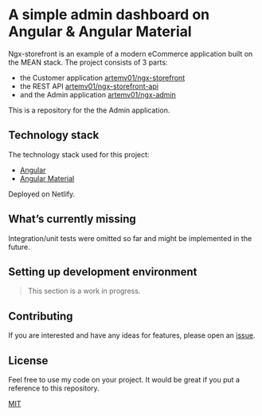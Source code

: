 # A simple admin dashboard on Angular & Angular Material

Ngx-storefront is an example of a modern eCommerce application built on the MEAN stack. The project consists of 3 parts:

*   the Customer application [artemv01/ngx-storefront][ngx-storefront]
*   the REST API [artemv01/ngx-storefront-api][ngx-storefront-api]
*   and the Admin application [artemv01/ngx-admin][ngx-admin]

This is a repository for the the Admin application. 

## Technology stack

The technology stack used for this project:
* [Angular][angular]
* [Angular Material][material]

Deployed on Netlify.

## What’s currently missing

Integration/unit tests were omitted so far and might be implemented in the future.

## Setting up development environment

> This section is a work in progress.

## Contributing

If you are interested and have any ideas for features, please open an [issue](https://github.com/artemv01/ngx-admin/issues/new).

## License

Feel free to use my code on your project. It would be great if you put a reference to this repository.

[MIT](https://opensource.org/licenses/MIT)

[material]: https://material.angular.io/
[angular]: https://angular.io/
[ngx-storefront]: https://github.com/artemv01/ngx-storefront
[ngx-storefront-api]: https://github.com/artemv01/ngx-storefront-api
[ngx-admin]: https://github.com/artemv01/ngx-admin
